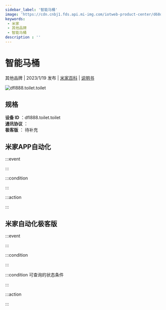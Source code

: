 ```yaml
---
sidebar_label: '智能马桶'
image: 'https://cdn.cnbj1.fds.api.mi-img.com/iotweb-product-center/d68d2ef167f710c3464904c546af4f8e_1670901887438.png?GalaxyAccessKeyId=AKVGLQWBOVIRQ3XLEW&Expires=9223372036854775807&Signature=VSY6d6sYx0tAaxet/L1bVI2hjak='
keywords: 
 - 米家
 - 其他品牌
 - 智能马桶
description : ''
---
```

# 智能马桶

其他品牌 | 2023/1/19 发布 | [米家百科](https://home.mi.com/webapp/content/baike/product/index.html?model=dfl888.toilet.toilet) | [说明书](https://home.mi.com/views/introduction.html?model=dfl888.toilet.toilet&region=cn)

![dfl888.toilet.toilet](https://cdn.cnbj1.fds.api.mi-img.com/iotweb-product-center/d68d2ef167f710c3464904c546af4f8e_1670901887438.png?GalaxyAccessKeyId=AKVGLQWBOVIRQ3XLEW&Expires=9223372036854775807&Signature=VSY6d6sYx0tAaxet/L1bVI2hjak=)

## 规格  
> 
**设备 ID** ：dfl888.toilet.toilet  
**通讯协议** ：  
**极客版**  ： 待补充 


## 米家APP自动化  

:::event  

:::

:::condition  

:::

:::action   

:::

## 米家自动化极客版  

:::event  

:::

:::condition  

:::

:::condition 可查询的状态条件  

:::

:::action  

:::

        
